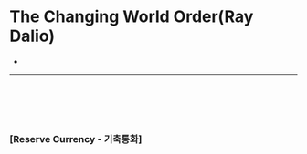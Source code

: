 # The Changing World Order(Ray Dalio)
> 
* 

<hr>
<br>

##
#### 

<br>

### [Reserve Currency - 기축통화]
